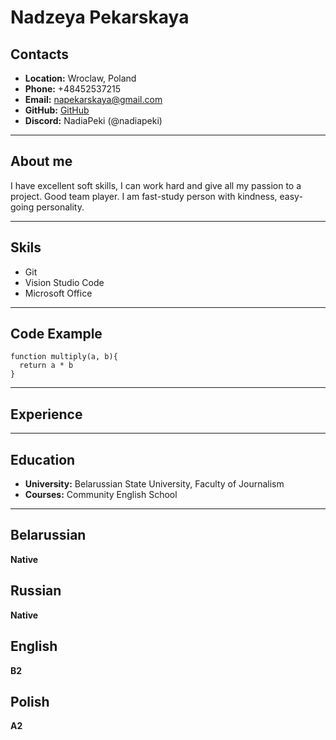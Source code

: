 # Nadzeya Pekarskaya
## Contacts
* **Location:** Wroclaw, Poland
* **Phone:** +48452537215
* **Email:** napekarskaya@gmail.com
* **GitHub:** [GitHub](https://github.com/NadiaPeki)
* **Discord:** NadiaPeki (@nadiapeki)
    
***
## About me
I have excellent soft skills, I can work hard and give all my passion to a project. Good team player. I am fast-study person with kindness, easy-going personality.
***
## Skils
* Git
* Vision Studio Code
* Microsoft Office
    
***
## Code Example
```
function multiply(a, b){
  return a * b
}
```
***
## Experience
***
## Education
* **University:** Belarussian State University, Faculty of Journalism
* **Courses:** Community English School 
    
***
## Belarussian
**Native**
## Russian
**Native**
## English
**B2**
## Polish
**A2**

